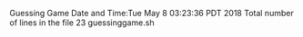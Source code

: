 Guessing Game 
Date and Time:Tue May  8 03:23:36 PDT 2018 
 Total number of lines in the file 23 guessinggame.sh 
